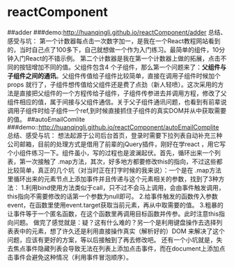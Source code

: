# reactComponent
##adder
###demo:http://huanqingli.github.io/reactComponent/adder
总结、感受与坑：
第一个计数器每点击一次数字加一，是我在一个React教程网站看到的，当时自己点了100多下，自己就想做一个作为入门练习。最简单的组件，10分钟入门React的不错示例。
第二个计数器是我在第一个计数器上做的拓展，点击不同的按钮增加不同的值。父组件包含4
个子组件，那么第一个问题来了：**父组件与子组件之间的通讯**。父组件传值给子组件比较简单，直接在调用子组件时候加个props
就行了，子组件想传值给父组件还是费了点劲（新人轻喷）。这次采用的方法是直接把父组件的一个方程传给子组件，子组件传参进去并调用方程，修改了父组件相应的值，属于间接与父组件通信。关于父子组件通讯问题，也看到有前辈说调用子组件时给子组件一个ref,到时候直接抓住子组件的真实DOM并从中获取需要的值。
##autoEmailComlite
###demo::http://huanqingli.github.io/reactComponent/autoEmailComplite
总结、感受与坑：
想法起源于公司后台首页，登录时需要下拉列表自动补充三种公司邮箱，目前的处理方式是借用了前辈的jQuery插件，刚好在学react
，用它写个小组件练习一下。组件虽小，写的过程也是波澜起伏。首先，循环出来一个列表，第一次接触了
.map方法，其次，好多地方都要修改this的指向，不过这些都比较简单，真正的几个坑（对当时正在打字时候的我来说）：一个是在
.map方法里循环出来的元素节点上添加事件并且传递与这个元素相关的参数，找到了3种方法：
1.利用bind使用方法类似于call，只不过不会马上调用，会由事件触发调用，this指向不需要修改的话第一个参数为null即可。
2.给事件触发的函数传入参数event，在函数里使用event.target获取当前元素，再从中取需要的值。
3.粗暴的让事件等于一个匿名函数，在这个函数里再调用目标函数并传参。此时注意this指向问题。
做完了感觉就是：疑？这有什么难的？另一个是利用键盘操作去选择列表表中的元素，想了许久还是利用直接操作真实（解析好的）DOM
来解决了这个问题，应该有更好的方案，等以后接触到了再去修改吧。
还有一个小坑就是，失去焦点事件隐藏列表会导致无法在列表上添加点击事件，而在document上添加点击事件会避免这种情况（利用事件冒泡顺序）。
